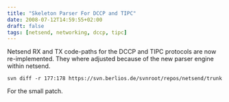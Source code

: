 ```yaml
---
title: "Skeleton Parser For DCCP and TIPC"
date: 2008-07-12T14:59:55+02:00
draft: false
tags: [netsend, networking, dccp, tipc]
---
```


Netsend RX and TX code-paths for the DCCP and TIPC protocols are now
re-implemented. They where adjusted because of the new parser engine within
netsend.



```
svn diff -r 177:178 https://svn.berlios.de/svnroot/repos/netsend/trunk

```

For the small patch.


